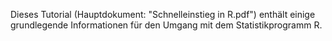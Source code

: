 Dieses Tutorial (Hauptdokument: "Schnelleinstieg in R.pdf") enthält einige grundlegende Informationen für den Umgang mit dem Statistikprogramm R. 

